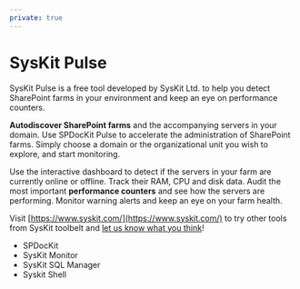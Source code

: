 ```yaml
---
private: true
---
```

# SysKit Pulse

SysKit Pulse is a free tool developed by SysKit Ltd. to help you detect SharePoint farms in your environment and keep an eye on performance counters.

__Autodiscover SharePoint farms__ and the accompanying servers in your domain. Use SPDocKit Pulse to accelerate the administration of SharePoint farms. Simply choose a domain or the organizational unit you wish to explore, and start monitoring.

Use the interactive dashboard to detect if the servers in your farm are currently online or offline. Track their RAM, CPU and disk data. Audit the most important __performance counters__ and see how the servers are performing. Monitor warning alerts and keep an eye on your farm health.

Visit  [https://www.syskit.com/](https://www.syskit.com/) to try other tools from SysKit toolbelt and [let us know what you think](https://www.syskit.com/support/contact-us/)!

 * SPDocKit 
 * SysKit Monitor
 * SysKit SQL Manager
 * Syskit Shell



